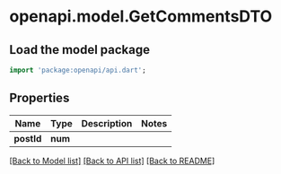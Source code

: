 # openapi.model.GetCommentsDTO

## Load the model package
```dart
import 'package:openapi/api.dart';
```

## Properties
Name | Type | Description | Notes
------------ | ------------- | ------------- | -------------
**postId** | **num** |  | 

[[Back to Model list]](../README.md#documentation-for-models) [[Back to API list]](../README.md#documentation-for-api-endpoints) [[Back to README]](../README.md)


